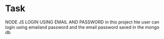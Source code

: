 # Task
NODE JS LOGIN USING EMAIL AND PASSWORD
in this project hte user can login using emailand password and the email password saved in the mongo db
